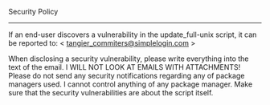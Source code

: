 Security Policy
***
If an end-user discovers a vulnerability in the update_full-unix script, it can be reported to:
< tangier_commiters@simplelogin.com >

When disclosing a security vulnerability, please write everything into the text of the email.
I WILL NOT LOOK AT EMAILS WITH ATTACHMENTS!
Please do not send any security notifications regarding any of package managers used.
I cannot control anything of any package manager.
Make sure that the security vulnerabilities are about the script itself.
